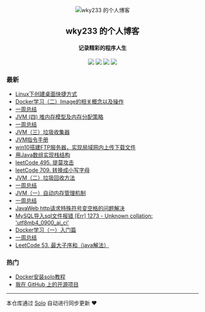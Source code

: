 <p align="center"><img alt="wky233 的个人博客" src="https://static.b3log.org/images/brand/solo-32.png"></p><h2 align="center">
wky233 的个人博客
</h2>

<h4 align="center">记录精彩的程序人生</h4>
<p align="center"><a title="wky233 的个人博客" target="_blank" href="https://github.com/wky181/solo-blog"><img src="https://img.shields.io/github/last-commit/wky181/solo-blog.svg?style=flat-square&color=FF9900"></a>
<a title="GitHub repo size in bytes" target="_blank" href="https://github.com/wky181/solo-blog"><img src="https://img.shields.io/github/repo-size/wky181/solo-blog.svg?style=flat-square"></a>
<a title="Solo Version" target="_blank" href="https://github.com/b3log/solo/releases"><img src="https://img.shields.io/badge/solo-3.6.5-f1e05a.svg?style=flat-square&color=blueviolet"></a>
<a title="Hits" target="_blank" href="https://github.com/b3log/hits"><img src="https://hits.b3log.org/wky181/solo-blog.svg"></a></p>

### 最新

* [Linux下创建桌面快捷方式](https://www.wkyhky.site/articles/2019/11/08/1573224562568.html)
* [Docker学习（二）Image的相关概念以及操作](https://www.wkyhky.site/articles/2019/11/04/1572839036081.html)
* [一周总结](https://www.wkyhky.site/articles/2019/10/27/1572170236379.html)
* [JVM (四) 堆内存模型及内存分配策略](https://www.wkyhky.site/articles/2019/10/21/1571622387012.html)
* [一周总结](https://www.wkyhky.site/articles/2019/10/20/1571562753189.html)
* [JVM（三）垃圾收集器](https://www.wkyhky.site/articles/2019/10/18/1571407118488.html)
* [JVM指令手册](https://www.wkyhky.site/articles/2019/10/18/1571360706350.html)
* [win10搭建FTP服务器，实现局域网内上传下载文件](https://www.wkyhky.site/articles/2019/10/16/1571213842260.html)
* [用Java数组实现栈结构](https://www.wkyhky.site/articles/2019/10/14/1571062869946.html)
* [leetCode 495. 提莫攻击](https://www.wkyhky.site/articles/2019/10/14/1571061063379.html)
* [leetCode 709. 转换成小写字母](https://www.wkyhky.site/articles/2019/10/14/1571057517072.html)
* [JVM（二）垃圾回收方法](https://www.wkyhky.site/articles/2019/10/14/1571016544956.html)
* [一周总结](https://www.wkyhky.site/articles/2019/10/13/1570958321562.html)
* [JVM（一）自动内存管理机制](https://www.wkyhky.site/articles/2019/10/13/1570954774566.html)
* [一周总结](https://www.wkyhky.site/articles/2019/10/07/1570416073433.html)
* [JavaWeb http请求特殊符号变空格的问题解决](https://www.wkyhky.site/articles/2019/10/04/1570174031051.html)
* [MySQL导入sql文件报错 [Err] 1273 - Unknown collation: 'utf8mb4_0900_ai_ci'](https://www.wkyhky.site/articles/2019/10/02/1569986807956.html)
* [Docker学习（一）入门篇](https://www.wkyhky.site/articles/2019/09/30/1569815742047.html)
* [一周总结](https://www.wkyhky.site/articles/2019/09/29/1569751046632.html)
* [LeetCode 53. 最大子序和（java解法）](https://www.wkyhky.site/articles/2019/09/29/1569718984459.html)

### 热门

* [Docker安装solo教程](https://www.wkyhky.site/articles/2019/08/22/1566483686173.html)
* [我在 GitHub 上的开源项目](https://www.wkyhky.site/my-github-repos)



---

本仓库通过 [Solo](https://github.com/b3log/solo) 自动进行同步更新 ❤️ 
